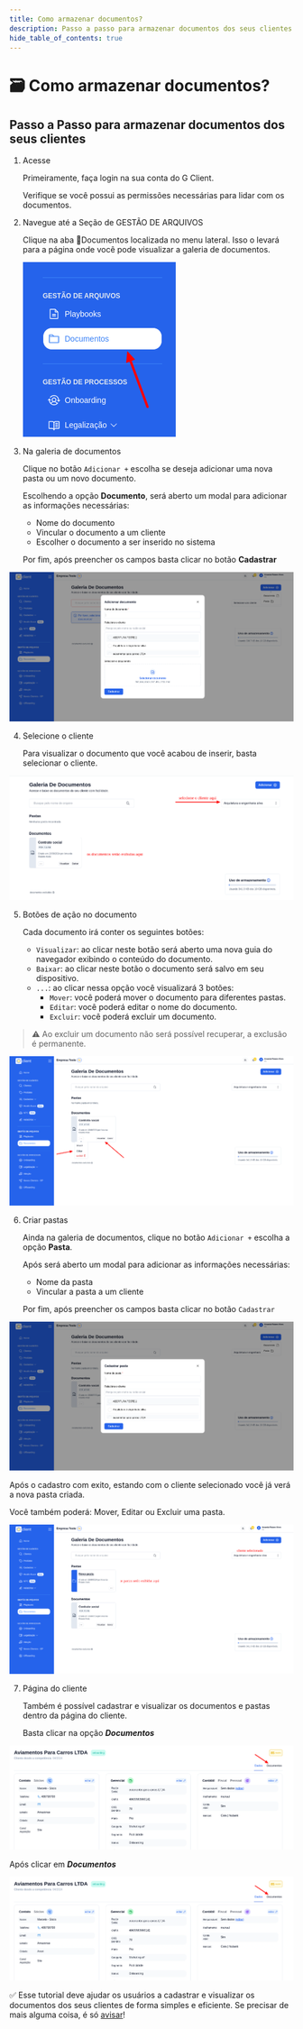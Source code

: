```yaml
---
title: Como armazenar documentos?
description: Passo a passo para armazenar documentos dos seus clientes.
hide_table_of_contents: true
---
```


# 🗃️ Como armazenar documentos?

## Passo a Passo para armazenar documentos dos seus clientes

1. Acesse

   Primeiramente, faça login na sua conta do G Client.

   Verifique se você possui as permissões necessárias para lidar com os documentos.

2. Navegue até a Seção de GESTÃO DE ARQUIVOS

   Clique na aba 📁Documentos localizada no menu lateral. Isso o levará para a página onde você pode visualizar a galeria de documentos.

   ![ilustação de onde encontrar a aba Documentos](./../../static/img/como-armazenar-documentos/example-01.png)

3. Na galeria de documentos

   Clique no botão `Adicionar +` escolha se deseja adicionar uma nova pasta ou um novo documento.

   Escolhendo a opção **Documento**, será aberto um modal para adicionar as informações necessárias:

   - Nome do documento
   - Vincular o documento a um cliente
   - Escolher o documento a ser inserido no sistema

   Por fim, após preencher os campos basta clicar no botão **Cadastrar**

![print do modal adicionar documentos](./../../static/img/como-armazenar-documentos/example-02.png)

4. Selecione o cliente

   Para visualizar o documento que você acabou de inserir, basta selecionar o cliente.

![print guia de seleção de clientes](./../../static/img/como-armazenar-documentos/example-03.png)

5. Botões de ação no documento

   Cada documento irá conter os seguintes botões:

   - `Visualizar`: ao clicar neste botão será aberto uma nova guia do navegador exibindo o conteúdo do documento.
   - `Baixar`: ao clicar neste botão o documento será salvo em seu dispositivo.
   - `...`: ao clicar nessa opção você visualizará 3 botões:
     - `Mover`: você poderá mover o documento para diferentes pastas.
     - `Editar`: você poderá editar o nome do documento.
     - `Excluir`: você poderá excluir um documento.

> ⚠️ Ao excluir um documento não será possível recuperar, a exclusão é permanente.

![print exmplos mostrados acima](./../../static/img/como-armazenar-documentos/example-04.png)

6. Criar pastas

   Ainda na galeria de documentos, clique no botão `Adicionar +` escolha a opção **Pasta**.

   Após será aberto um modal para adicionar as informações necessárias:

   - Nome da pasta
   - Vincular a pasta a um cliente

   Por fim, após preencher os campos basta clicar no botão `Cadastrar`

![print exmplos mostrados acima](./../../static/img/como-armazenar-documentos/example-05.png)

Após o cadastro com exito, estando com o cliente selecionado você já verá a nova pasta criada.

Você também poderá: Mover, Editar ou Excluir uma pasta.

![print exmplos mostrados acima](./../../static/img/como-armazenar-documentos/example-06.png)

7. Página do cliente

   Também é possível cadastrar e visualizar os documentos e pastas dentro da página do cliente.

   Basta clicar na opção **_Documentos_**

![print exmplos mostrados acima](./../../static/img/como-armazenar-documentos/example-07.png)

Após clicar em **_Documentos_**

![print exmplos mostrados acima](./../../static/img/como-armazenar-documentos/example-07.png)

✅ Esse tutorial deve ajudar os usuários a cadastrar e visualizar os documentos dos seus clientes de forma simples e eficiente. Se precisar de mais alguma coisa, é só [avisar](https://api.whatsapp.com/send?phone=5544997046569&text=Preciso%20de%20ajuda%20sobre%20um%20tutorial)!
